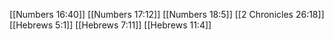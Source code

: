 [[Numbers 16:40]]
[[Numbers 17:12]]
[[Numbers 18:5]]
[[2 Chronicles 26:18]]
[[Hebrews 5:1]]
[[Hebrews 7:11]]
[[Hebrews 11:4]]
